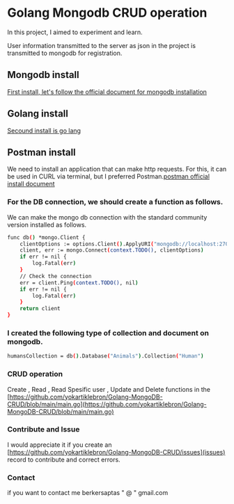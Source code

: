 # Golang Mongodb CRUD operation

In this project, I aimed to experiment and learn.

User information transmitted to the server as json in the project is transmitted to mongodb for registration.

## Mongodb install
[First install, let's follow the official document for mongodb installation](https://docs.mongodb.com/manual/installation/)

## Golang install
[Secound install is go lang](https://go.dev/doc/install)

## Postman install
We need to install an application that can make http requests. For this, it can be used in CURL via terminal, but I preferred Postman.[postman official install document](https://learning.postman.com/docs/getting-started/installation-and-updates/)

### For the DB connection, we should create a function as follows.

We can make the mongo db connection with the standard community version installed as follows.

```sh
func db() *mongo.Client {
	clientOptions := options.Client().ApplyURI("mongodb://localhost:27017")
	client, err := mongo.Connect(context.TODO(), clientOptions)
	if err != nil {
		log.Fatal(err)
	}
	// Check the connection
	err = client.Ping(context.TODO(), nil)
	if err != nil {
		log.Fatal(err)
	}
	return client
}

```


### I created the following type of collection and document on mongodb.
 ```sh
 humansCollection = db().Database("Animals").Collection("Human")
 ```

### CRUD operation

Create , Read , Read Spesific user , Update and Delete functions in the [https://github.com/yokartiklebron/Golang-MongoDB-CRUD/blob/main/main.go](https://github.com/yokartiklebron/Golang-MongoDB-CRUD/blob/main/main.go)


### Contribute and Issue

I would appreciate it if you create an [https://github.com/yokartiklebron/Golang-MongoDB-CRUD/issues](issues) record to contribute and correct errors.

### Contact

if you want to contact me berkersaptas " @ " gmail.com
